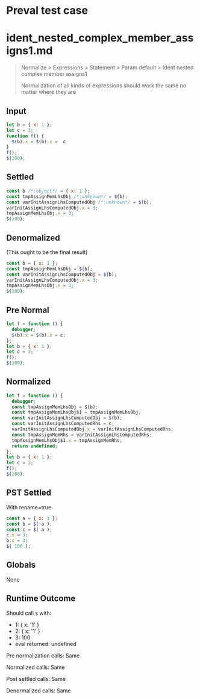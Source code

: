 # Preval test case

# ident_nested_complex_member_assigns1.md

> Normalize > Expressions > Statement > Param default > Ident nested complex member assigns1
>
> Normalization of all kinds of expressions should work the same no matter where they are

## Input

`````js filename=intro
let b = { x: 1 };
let c = 3;
function f() {
  $(b).x = $(b).x =  c
}
f();
$(100);
`````

## Settled


`````js filename=intro
const b /*:object*/ = { x: 1 };
const tmpAssignMemLhsObj /*:unknown*/ = $(b);
const varInitAssignLhsComputedObj /*:unknown*/ = $(b);
varInitAssignLhsComputedObj.x = 3;
tmpAssignMemLhsObj.x = 3;
$(100);
`````

## Denormalized
(This ought to be the final result)

`````js filename=intro
const b = { x: 1 };
const tmpAssignMemLhsObj = $(b);
const varInitAssignLhsComputedObj = $(b);
varInitAssignLhsComputedObj.x = 3;
tmpAssignMemLhsObj.x = 3;
$(100);
`````

## Pre Normal


`````js filename=intro
let f = function () {
  debugger;
  $(b).x = $(b).x = c;
};
let b = { x: 1 };
let c = 3;
f();
$(100);
`````

## Normalized


`````js filename=intro
let f = function () {
  debugger;
  const tmpAssignMemLhsObj = $(b);
  const tmpAssignMemLhsObj$1 = tmpAssignMemLhsObj;
  const varInitAssignLhsComputedObj = $(b);
  const varInitAssignLhsComputedRhs = c;
  varInitAssignLhsComputedObj.x = varInitAssignLhsComputedRhs;
  const tmpAssignMemRhs = varInitAssignLhsComputedRhs;
  tmpAssignMemLhsObj$1.x = tmpAssignMemRhs;
  return undefined;
};
let b = { x: 1 };
let c = 3;
f();
$(100);
`````

## PST Settled
With rename=true

`````js filename=intro
const a = { x: 1 };
const b = $( a );
const c = $( a );
c.x = 3;
b.x = 3;
$( 100 );
`````

## Globals

None

## Runtime Outcome

Should call `$` with:
 - 1: { x: '1' }
 - 2: { x: '1' }
 - 3: 100
 - eval returned: undefined

Pre normalization calls: Same

Normalized calls: Same

Post settled calls: Same

Denormalized calls: Same
